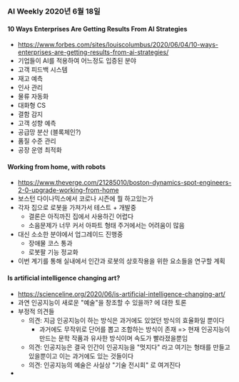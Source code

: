 ### AI Weekly 2020년 6월 18일

#### 10 Ways Enterprises Are Getting Results From AI Strategies
- https://www.forbes.com/sites/louiscolumbus/2020/06/04/10-ways-enterprises-are-getting-results-from-ai-strategies/
- 기업들이 AI를 적용하여 어느정도 입증된 분야
- 고객 피드백 시스템
- 재고 예측
- 인사 관리
- 물류 자동화
- 대화형 CS
- 결함 감지
- 고객 성향 예측
- 공급망 분산 (블록체인?)
- 품질 수준 관리
- 공장 운영 최적화


#### Working from home, with robots
- https://www.theverge.com/21285010/boston-dynamics-spot-engineers-2-0-upgrade-working-from-home
- 보스턴 다이나믹스에서 코로나 시즌에 뭘 하고있는가
- 각자 집으로 로봇을 가져가서 테스트 + 개발중
  - 결론은 아직까진 집에서 사용하긴 어렵다
  - 소음문제가 너무 커서 아파트 형태 주거에서는 어려움이 많음
- 대신 소소한 분야에서 업그레이드 진행중
  - 장애물 코스 통과
  - 로봇팔 기능 정교화
- 이번 계기를 통해 실내에서 인간과 로봇의 상호작용을 위한 요소들을 연구할 계획


#### Is artificial intelligence changing art?
- https://scienceline.org/2020/06/is-artificial-intelligence-changing-art/
- 과연 인공지능이 새로운 "예술"을 창조할 수 있을까? 에 대한 토론
- 부정적 의견들
  - 의견: 지금 인공지능이 하는 방식은 과거에도 있었던 방식의 효율화일 뿐이다
    - 과거에도 무작위로 단어를 뽑고 조합하는 방식이 존재 => 현재 인공지능이 만드는 문학 작품과 유사한 방식이며 속도가 빨라졌을뿐임
  - 의견: 인공지능은 결국 인간이 인공지능을 "멋지다" 라고 여기는 형태를 만들고 있을뿐이고 이는 과거에도 있는 것들이다
  - 의견: 인공지능의 예술은 사실상 "기술 전시회" 로 여겨진다
- 
